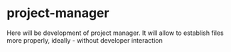 # project-manager
Here will be development of project manager. It will allow to establish files more properly, ideally - without developer interaction
